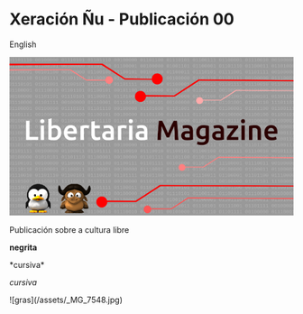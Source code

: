 # Xeración Ñu - Publicación 00
English

![](/assets/portada.png)

Publicación sobre a cultura libre

**negrita**

\*cursiva\*

_cursiva_

![gras\](/assets/_MG_7548.jpg)

